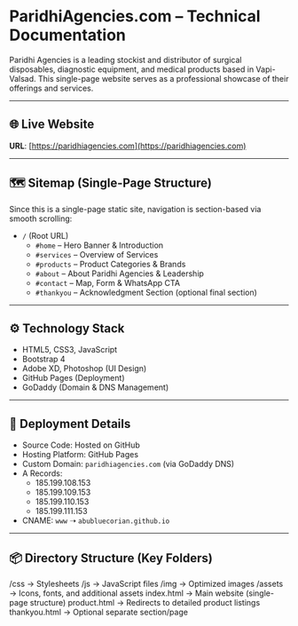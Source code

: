 # ParidhiAgencies.com – Technical Documentation

Paridhi Agencies is a leading stockist and distributor of surgical disposables, diagnostic equipment, and medical products based in Vapi-Valsad. This single-page website serves as a professional showcase of their offerings and services.

---

## 🌐 Live Website
**URL**: [https://paridhiagencies.com](https://paridhiagencies.com)

---

## 🗺️ Sitemap (Single-Page Structure)

Since this is a single-page static site, navigation is section-based via smooth scrolling:

- `/` (Root URL)
  - `#home` – Hero Banner & Introduction
  - `#services` – Overview of Services
  - `#products` – Product Categories & Brands
  - `#about` – About Paridhi Agencies & Leadership
  - `#contact` – Map, Form & WhatsApp CTA
  - `#thankyou` – Acknowledgment Section (optional final section)

---

## ⚙️ Technology Stack

- HTML5, CSS3, JavaScript
- Bootstrap 4
- Adobe XD, Photoshop (UI Design)
- GitHub Pages (Deployment)
- GoDaddy (Domain & DNS Management)

---

## 🚀 Deployment Details

- Source Code: Hosted on GitHub
- Hosting Platform: GitHub Pages
- Custom Domain: `paridhiagencies.com` (via GoDaddy DNS)
- A Records:
  - 185.199.108.153
  - 185.199.109.153
  - 185.199.110.153
  - 185.199.111.153
- CNAME: `www` ➝ `abubluecorian.github.io`

---

## 📦 Directory Structure (Key Folders)

/css → Stylesheets
/js → JavaScript files
/img → Optimized images
/assets → Icons, fonts, and additional assets
index.html → Main website (single-page structure)
product.html → Redirects to detailed product listings
thankyou.html → Optional separate section/page